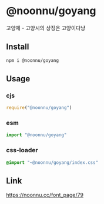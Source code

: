 # @noonnu/goyang
고양체 - 고양시의 상징은 고양이다냥

## Install
```sh
npm i @noonnu/goyang
```
## Usage
### cjs
```js
require("@noonnu/goyang")
```
### esm
```js
import "@noonnu/goyang"
```
### css-loader
```css
@import "~@noonnu/goyang/index.css"
```

## Link
https://noonnu.cc/font_page/79